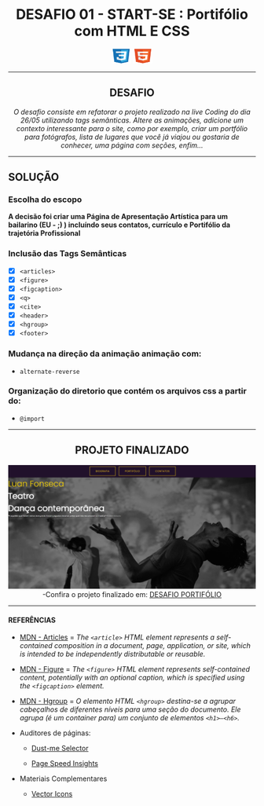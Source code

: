 <center>

# DESAFIO 01 - START-SE : Portifólio com HTML E CSS

<img alt="Luan-CSS" height="30" width="40" src="https://raw.githubusercontent.com/devicons/devicon/master/icons/css3/css3-original.svg">

<img alt="Luan-CSS" height="30" width="40" src="https://raw.githubusercontent.com/devicons/devicon/master/icons/html5/html5-original.svg">

---

## DESAFIO


*O desafio consiste em refatorar o projeto realizado na live Coding do dia 26/05 utilizando tags semânticas.
Altere as animações, adicione um contexto interessante para o site, como por exemplo, criar um portfólio para fotógrafos, lista de lugares que você já viajou ou gostaria de conhecer, uma página com seções, enfim...*

</center>

---

## SOLUÇÃO

### Escolha do escopo

**A decisão foi criar uma Página de Apresentação Artística para um bailarino (EU - ;) )  incluíndo seus contatos, currículo e Portifólio da trajetória Profissional**

### Inclusão das Tags Semânticas

- [x] ``<articles>``
- [x] ``<figure>`` 
- [x] `<figcaption>`
- [x] `<q>` 
- [x] ``<cite>``  
- [x] `<header>`
- [x] ``<hgroup>``
- [x] ``<footer>``

### Mudança na direção da animação animação com:

- ``alternate-reverse``

### Organização do diretorio que contém os arquivos css a partir do:

- ``@import``

---
<center>

## PROJETO FINALIZADO

![Miniatura do Portifólio](./img/capa.jpg)
-Confira o projeto finalizado em:
[DESAFIO PORTIFÓLIO](https://luanftg.github.io/Portifolio-STARTSE/)

---

</center>

#### REFERÊNCIAS

- [MDN - Articles](https://developer.mozilla.org/en-US/docs/Web/HTML/Element/article)  = *The ``<article>`` HTML element represents a self-contained composition in a document, page, application, or site, which is intended to be independently distributable or reusable.*
- [MDN - Figure](https://developer.mozilla.org/en-US/docs/Web/HTML/Element/figure) = *The ``<figure>`` HTML element represents self-contained content, potentially with an optional caption, which is specified using the ``<figcaption>`` element.*
- [MDN - Hgroup](https://developer.mozilla.org/pt-BR/docs/Web/HTML/Element/hgroup) = *O elemento HTML ``<hgroup>`` destina-se a agrupar cabeçalhos de diferentes níveis para uma seção do documento. Ele agrupa (é um container para) um conjunto de elementos ``<h1>–<h6>``.*

- Auditores de páginas:

  - [Dust-me Selector](http://www.brothercake.com/dustmeselectors)

  - [Page Speed Insights](https://pagespeed.web.dev/)

- Materiais Complementares
  - [Vector Icons](https://icons8.com/icons/)